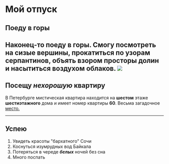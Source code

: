 # Мой отпуск

## Поеду в **горы**
Наконец-то поеду в горы. Смогу посмотреть на сизые вершины, прокатиться по узорам серпантинов, объять взором просторы долин и насытиться воздухом облаков.
![](1660186878_12-funart-pro-p-krasivii-fon-gori-krasivo-12.jpg)
---

## Посещу **_нехорошую_ квартиру**
В Петербурге мистическая квартира находится на **шестом** этаже **шестиэтажного** дома и имеет номер квартиры **60**. Весьма загадочное [место.](https://dzen.ru/media/enigmapiter/nehoroshaia-kvartira-5ed1167dd85eff2ac10cf32f)


---
## Успею
1. Увидеть красоты "бархатного" Сочи
2. Коснуться изумрудных вод Байкала
3. Потеряться в череде **_белых_** ночей без сна
4. Много поспать
